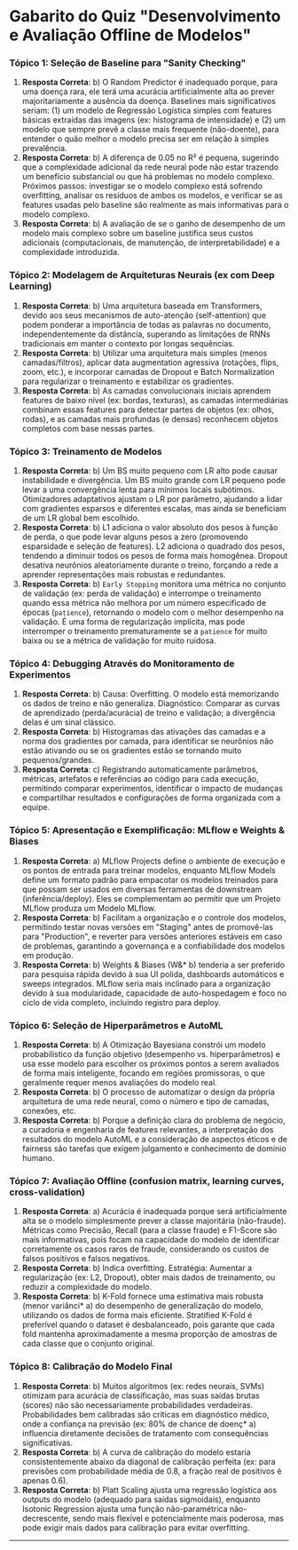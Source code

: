 
# Gabarito do Quiz "Desenvolvimento e Avaliação Offline de Modelos"

### Tópico 1: Seleção de Baseline para "Sanity Checking"
1.  **Resposta Correta**:  b) O Random Predictor é inadequado porque, para uma doença rara, ele terá uma acurácia artificialmente alta ao prever majoritariamente a ausência da doença. Baselines mais significativos seriam: (1) um modelo de Regressão Logística simples com features básicas extraídas das imagens (ex: histograma de intensidade) e (2) um modelo que sempre prevê a classe mais frequente (não-doente), para entender o quão melhor o modelo precisa ser em relação à simples prevalência.
2.  **Resposta Correta**:  b) A diferença de 0.05 no R² é pequena, sugerindo que a complexidade adicional da rede neural pode não estar trazendo um benefício substancial ou que há problemas no modelo complexo. Próximos passos: investigar se o modelo complexo está sofrendo overfitting, analisar os resíduos de ambos os modelos, e verificar se as features usadas pelo baseline são realmente as mais informativas para o modelo complexo.
3.  **Resposta Correta**:  b) A avaliação de se o ganho de desempenho de um modelo mais complexo sobre um baseline justifica seus custos adicionais (computacionais, de manutenção, de interpretabilidade) e a complexidade introduzida.

### Tópico 2: Modelagem de Arquiteturas Neurais (ex com Deep Learning)
1.  **Resposta Correta**:  b) Uma arquitetura baseada em Transformers, devido aos seus mecanismos de auto-atenção (self-attention) que podem ponderar a importância de todas as palavras no documento, independentemente da distância, superando as limitações de RNNs tradicionais em manter o contexto por longas sequências.
2.  **Resposta Correta**:  b) Utilizar uma arquitetura mais simples (menos camadas/filtros), aplicar data augmentation agressiva (rotações, flips, zoom, etc.), e incorporar camadas de Dropout e Batch Normalization para regularizar o treinamento e estabilizar os gradientes.
3.  **Resposta Correta**:  b) As camadas convolucionais iniciais aprendem features de baixo nível (ex: bordas, texturas), as camadas intermediárias combinam essas features para detectar partes de objetos (ex: olhos, rodas), e as camadas mais profundas (e densas) reconhecem objetos completos com base nessas partes.

### Tópico 3: Treinamento de Modelos
1.  **Resposta Correta**:  b) Um BS muito pequeno com LR alto pode causar instabilidade e divergência. Um BS muito grande com LR pequeno pode levar a uma convergência lenta para mínimos locais subótimos. Otimizadores adaptativos ajustam o LR por parâmetro, ajudando a lidar com gradientes esparsos e diferentes escalas, mas ainda se beneficiam de um LR global bem escolhido.
2.  **Resposta Correta**:  b) L1 adiciona o valor absoluto dos pesos à função de perda, o que pode levar alguns pesos a zero (promovendo esparsidade e seleção de features). L2 adiciona o quadrado dos pesos, tendendo a diminuir todos os pesos de forma mais homogênea. Dropout desativa neurônios aleatoriamente durante o treino, forçando a rede a aprender representações mais robustas e redundantes.
3.  **Resposta Correta**:  b) `Early Stopping` monitora uma métrica no conjunto de validação (ex: perda de validação) e interrompe o treinamento quando essa métrica não melhora por um número especificado de épocas (`patience`), retornando o modelo com o melhor desempenho na validação. É uma forma de regularização implícita, mas pode interromper o treinamento prematuramente se a `patience` for muito baixa ou se a métrica de validação for muito ruidosa.

### Tópico 4: Debugging Através do Monitoramento de Experimentos
1.  **Resposta Correta**:  b) Causa: Overfitting. O modelo está memorizando os dados de treino e não generaliza. Diagnóstico: Comparar as curvas de aprendizado (perda/acurácia) de treino e validação; a divergência delas é um sinal clássico.
2.  **Resposta Correta**:  b) Histogramas das ativações das camadas e a norma dos gradientes por camada, para identificar se neurônios não estão ativando ou se os gradientes estão se tornando muito pequenos/grandes.
3.  **Resposta Correta**:  c) Registrando automaticamente parâmetros, métricas, artefatos e referências ao código para cada execução, permitindo comparar experimentos, identificar o impacto de mudanças e compartilhar resultados e configurações de forma organizada com a equipe.

### Tópico 5: Apresentação e Exemplificação: MLflow e Weights & Biases
1.  **Resposta Correta**:  a) MLflow Projects define o ambiente de execução e os pontos de entrada para treinar modelos, enquanto MLflow Models define um formato padrão para empacotar os modelos treinados para que possam ser usados em diversas ferramentas de downstream (inferência/deploy). Eles se complementam ao permitir que um Projeto MLflow produza um Modelo MLflow.
2.  **Resposta Correta**:  b) Facilitam a organização e o controle dos modelos, permitindo testar novas versões em "Staging" antes de promovê-las para "Production", e reverter para versões anteriores estáveis em caso de problemas, garantindo a governança e a confiabilidade dos modelos em produção.
3.  **Resposta Correta**:  b) Weights & Biases (W&* b) tenderia a ser preferido para pesquisa rápida devido à sua UI polida, dashboards automáticos e sweeps integrados. MLflow seria mais inclinado para a organização devido à sua modularidade, capacidade de auto-hospedagem e foco no ciclo de vida completo, incluindo registro para deploy.

### Tópico 6: Seleção de Hiperparâmetros e AutoML
1.  **Resposta Correta**:  b) A Otimização Bayesiana constrói um modelo probabilístico da função objetivo (desempenho vs. hiperparâmetros) e usa esse modelo para escolher os próximos pontos a serem avaliados de forma mais inteligente, focando em regiões promissoras, o que geralmente requer menos avaliações do modelo real.
2.  **Resposta Correta**:  b) O processo de automatizar o design da própria arquitetura de uma rede neural, como o número e tipo de camadas, conexões, etc.
3.  **Resposta Correta**:  b) Porque a definição clara do problema de negócio, a curadoria e engenharia de features relevantes, a interpretação dos resultados do modelo AutoML e a consideração de aspectos éticos e de fairness são tarefas que exigem julgamento e conhecimento de domínio humano.

### Tópico 7: Avaliação Offline (confusion matrix, learning curves, cross-validation)
1.  **Resposta Correta**:  a) Acurácia é inadequada porque será artificialmente alta se o modelo simplesmente prever a classe majoritária (não-fraude). Métricas como Precisão, Recall (para a classe fraude) e F1-Score são mais informativas, pois focam na capacidade do modelo de identificar corretamente os casos raros de fraude, considerando os custos de falsos positivos e falsos negativos.
2.  **Resposta Correta**:  b) Indica overfitting. Estratégia: Aumentar a regularização (ex: L2, Dropout), obter mais dados de treinamento, ou reduzir a complexidade do modelo.
3.  **Resposta Correta**:  b) K-Fold fornece uma estimativa mais robusta (menor variânci* a) do desempenho de generalização do modelo, utilizando os dados de forma mais eficiente. Stratified K-Fold é preferível quando o dataset é desbalanceado, pois garante que cada fold mantenha aproximadamente a mesma proporção de amostras de cada classe que o conjunto original.

### Tópico 8: Calibração do Modelo Final
1.  **Resposta Correta**:  b) Muitos algoritmos (ex: redes neurais, SVMs) otimizam para acurácia de classificação, mas suas saídas brutas (scores) não são necessariamente probabilidades verdadeiras. Probabilidades bem calibradas são críticas em diagnóstico médico, onde a confiança na previsão (ex: 80% de chance de doenç* a) influencia diretamente decisões de tratamento com consequências significativas.
2.  **Resposta Correta**:  b) A curva de calibração do modelo estaria consistentemente abaixo da diagonal de calibração perfeita (ex: para previsões com probabilidade média de 0.8, a fração real de positivos é apenas 0.6).
3.  **Resposta Correta**:  b) Platt Scaling ajusta uma regressão logística aos outputs do modelo (adequado para saídas sigmoidais), enquanto Isotonic Regression ajusta uma função não-paramétrica não-decrescente, sendo mais flexível e potencialmente mais poderosa, mas pode exigir mais dados para calibração para evitar overfitting.

---
